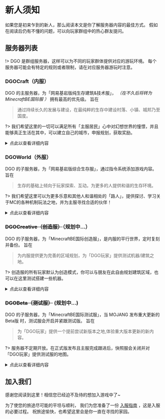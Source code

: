 <!-- docs/guide/join/notice.md -->

# 新人须知

如果您是初来乍到的新人，那么阅读本文是你了解服务器内容的最佳方式。
假如在阅读后仍有不懂的问题，可以向玩家群组中的热心群友提问。



## 服务器列表

!> DGO 是群组服务器，这样可以为不同的玩家群体提供对应的游玩环境。
每个服务器可能会有特定的规则或者限制，请在对应服务器游玩时注意。



### DGOCraft（内服）

DGO 的主服务器，为「网易基岩版纯生存建筑&技术服」， *（在不久后将转为 MinecraftBE国际服 ）* 拥有最高的优先级。
旨在

> 通过持续长久的发展与建设，在最纯粹的生存中建设村落、小镇、城邦乃至国度。

?> 我们希望这里的一切可以满足所有「主服居民」心中对幻想世界的憧憬，并且能够真正生活在其中，可以建立自己的城市，申报规划，获取奖励。

<details>
<summary>点此以查看详细内容</summary>

 **可游玩玩家：** 
拥有`「主服居民」`头衔。
 *(详情见 [玩家头衔](basic/information/playerTitle.md) )* 

 **服务器号/密码：** 
可以在`【DGOnline-内服群】`@Q群管家 了解更多。

 **世界设置：** 
死亡掉落 / 生物破坏 / 火焰蔓延 / TNT爆炸 / 开启坐标
 
 **加入「内服」的方式：**

- 「外服转内服」：满足条件的正式成员，可通过此方式进入内服。
- 「邀请」：满足条件的内服成员可邀请满足条件的玩家。
 *(详情见 [入服指南](guide/join.md) )* 

 **如何进入国际基岩版服务器：**

- 一个与服务器同一版本的基岩版客户端，群内会有提供手机端，Win10版需自行获取。
- 一个 Microsoft / Xbox 账户 *（非租借 非共享）* 

</details>



### DGOWorld（外服）

DGO 的子服务器，为「网易基岩版综合生存服」，通过指令系统添加游戏内容。
旨在

> 生存的基础上倾向于玩家探索、互动。为更多的人提供和谐的生存环境。

?> 我们希望这里可以为更多乐意和其他人和谐相处的「路人」，提供探讨、学习关于MC的各种机制玩法之地，并为主服寻找合适的伙伴！

<details>
<summary>点此以查看详细内容</summary>

 **可游玩玩家：** 
拥有`「旅客」`或升级后的头衔。
 *(详情见 [玩家头衔](basic/information/playerTitle.md) )* 

 **服务器号/密码：** 
可以在`【DGOnline-外服群】`@Q群管家 了解更多。

 **世界设置：** 
禁止死亡掉落 / 禁止生物破坏 / 禁止火焰蔓延 / 禁止TNT爆炸 / 开启坐标

 **加入「外服」的方式：**

- 「审核」：任何人可在开放审核的时间内申请，通过此方法进入外服。
- 「邀请」：满足条件的外服成员可邀请满足条件的玩家。
 *(详情见 [入服指南](guide/join.md) )* 

</details>



### ~~DGOCreative（创造服）~~（规划中...）

DGO 的子服务器，为「MinecraftBE国际创造服」，是内服的平行世界，定时复刻并备份。
旨在

> 为内服提供更为完善的区域规划，为「DGO玩家」提供测试机器/建筑之地。

?> 创造服的所有玩家默认为创造模式，你可以与朋友在此自由规划建筑区域，也可以在这里测试搭建一些机器。

<details>
<summary>点此以查看详细内容</summary>

 **可游玩玩家：** 
拥有`「居民」`或升级后的头衔。
 *(详情见 [玩家头衔](basic/information/playerTitle.md) )* 

 **服务器IP：** 
`creative.dgo.world`

 **世界设置：** 
死亡掉落 / 生物破坏 / 火焰蔓延 / TNT爆炸 / 开启坐标

</details>



### ~~DGOBeta（测试服）~~ (规划中...)

DGO 的子服务器，为「MinecraftBE国际测试服」，当 MOJANG 发布重大更新的 Beta版 时，测试服会开启并紧跟测试版。
旨在

> 为「DGO玩家」提供一个提前尝试新版本之地,体验重大版本更新的新内容。

?> 服务器不定期开放。在正式版发布且主服完成跟进后，快照服会关闭并对「DGO玩家」提供测试服的地图。

<details>
<summary>点此以查看详细内容</summary>

 **可游玩玩家：** 
拥有`「居民」`或升级后的头衔。
 *(详情见 [玩家头衔](basic/information/playerTitle.md) )* 

 **服务器IP：** 
`beta.dgo.world`

 **世界设置：** 
死亡掉落 / 生物破坏 / 火焰蔓延 / TNT爆炸 / 开启坐标

</details>



## 加入我们

感谢您阅读到这里！相信您已经迫不及待的想加入游戏中了~ 

为了使您的旅途尽可能的平坦与顺利，
我们为您准备了一份 [入服指南](guide/join/guide.md) ，这是入服的必要过程。
祝旅途愉快，也希望这里会是你一直在寻找的家园。
